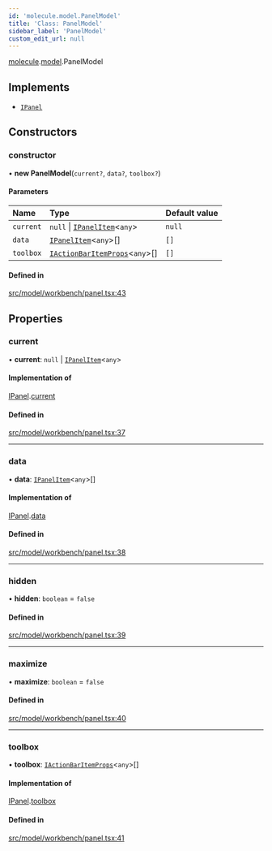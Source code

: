 ```yaml
---
id: 'molecule.model.PanelModel'
title: 'Class: PanelModel'
sidebar_label: 'PanelModel'
custom_edit_url: null
---
```


[molecule](../namespaces/molecule).[model](../namespaces/molecule.model).PanelModel

## Implements

-   [`IPanel`](../interfaces/molecule.model.IPanel)

## Constructors

### constructor

• **new PanelModel**(`current?`, `data?`, `toolbox?`)

#### Parameters

| Name      | Type                                                                                    | Default value |
| :-------- | :-------------------------------------------------------------------------------------- | :------------ |
| `current` | `null` \| [`IPanelItem`](../interfaces/molecule.model.IPanelItem)<`any`\>               | `null`        |
| `data`    | [`IPanelItem`](../interfaces/molecule.model.IPanelItem)<`any`\>[]                       | `[]`          |
| `toolbox` | [`IActionBarItemProps`](../interfaces/molecule.component.IActionBarItemProps)<`any`\>[] | `[]`          |

#### Defined in

[src/model/workbench/panel.tsx:43](https://github.com/DTStack/molecule/blob/46c80551/src/model/workbench/panel.tsx#L43)

## Properties

### current

• **current**: `null` \| [`IPanelItem`](../interfaces/molecule.model.IPanelItem)<`any`\>

#### Implementation of

[IPanel](../interfaces/molecule.model.IPanel).[current](../interfaces/molecule.model.IPanel#current)

#### Defined in

[src/model/workbench/panel.tsx:37](https://github.com/DTStack/molecule/blob/46c80551/src/model/workbench/panel.tsx#L37)

---

### data

• **data**: [`IPanelItem`](../interfaces/molecule.model.IPanelItem)<`any`\>[]

#### Implementation of

[IPanel](../interfaces/molecule.model.IPanel).[data](../interfaces/molecule.model.IPanel#data)

#### Defined in

[src/model/workbench/panel.tsx:38](https://github.com/DTStack/molecule/blob/46c80551/src/model/workbench/panel.tsx#L38)

---

### hidden

• **hidden**: `boolean` = `false`

#### Defined in

[src/model/workbench/panel.tsx:39](https://github.com/DTStack/molecule/blob/46c80551/src/model/workbench/panel.tsx#L39)

---

### maximize

• **maximize**: `boolean` = `false`

#### Defined in

[src/model/workbench/panel.tsx:40](https://github.com/DTStack/molecule/blob/46c80551/src/model/workbench/panel.tsx#L40)

---

### toolbox

• **toolbox**: [`IActionBarItemProps`](../interfaces/molecule.component.IActionBarItemProps)<`any`\>[]

#### Implementation of

[IPanel](../interfaces/molecule.model.IPanel).[toolbox](../interfaces/molecule.model.IPanel#toolbox)

#### Defined in

[src/model/workbench/panel.tsx:41](https://github.com/DTStack/molecule/blob/46c80551/src/model/workbench/panel.tsx#L41)
